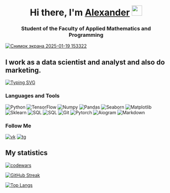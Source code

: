 <h1 align="center">Hi there, I'm <a href="https://daniilshat.ru/" target="_blank">Alexander</a> 
<img src="https://github.com/blackcater/blackcater/raw/main/images/Hi.gif" height="32"/></h1>
<h3 align="center">Student of the Faculty of Applied Mathematics and Programming</h3>

[![Снимок экрана 2025-01-19 153322](https://github.com/user-attachments/assets/c0b995db-3d3b-4065-a550-aa575ad353cf)](https://t.me/QuarkN)

## I work as a data scientist and analyst and also do marketing.
[![Typing SVG](https://readme-typing-svg.herokuapp.com?color=ffb303&lines=Data+science+student)](https://git.io/typing-svg)

### Languages and Tools
![Python](https://img.shields.io/badge/-Python-090909?style=for-the-badge&logo=Python&logoColor=356d9c)
![TensorFlow](https://img.shields.io/badge/-TensorFlow-090909?style=for-the-badge&logo=TensorFlow&logoColor=F88C00)
![Numpy](https://img.shields.io/badge/-Numpy-090909?style=for-the-badge&logo=Numpy&logoColor=4dabcf)
![Pandas](https://img.shields.io/badge/-Pandas-090909?style=for-the-badge&logo=Pandas&logoColor=0b0153)
![Seaborn](https://img.shields.io/badge/-Seaborn-090909?style=for-the-badge&logo=Seaborn&logoColor=0b0153)
![Matplotlib](https://img.shields.io/badge/-Matplotlib-090909?style=for-the-badge&logo=Matplotlib&logoColor=0b0153)
![Sklearn](https://img.shields.io/badge/-Sklearn-090909?style=for-the-badge&logo=Sklearn&logoColor=0b0153)
![SQL](https://img.shields.io/badge/-sql-090909?style=for-the-badge&logo=mysql&logoColor=007690)
![SQL](https://img.shields.io/badge/-sql-090909?style=for-the-badge&logo=sqlite&logoColor=81cbef)
![Git](https://img.shields.io/badge/-git-090909?style=for-the-badge&logo=git&logoColor=f05033)
![Pytorch](https://img.shields.io/badge/-pytorch-090909?style=for-the-badge&logo=pytorch&logoColor=ef4b2f)
![Aiogram](https://img.shields.io/badge/-aiogram-090909?style=for-the-badge&logo=aiogram&logoColor=ef4b2f)
![Markdown](https://img.shields.io/badge/-markdown-090909?style=for-the-badge&logo=markdown&logoColor=ffffff)


### Follow Me

[![vk](https://img.shields.io/badge/-vkontakte-090909?style=for-the-badge&logo=vk&logoColor=0077ff)](https://vk.com/quarkn)
[![tg](https://img.shields.io/badge/-telegram-090909?style=for-the-badge&logo=telegram&logoColor=23a9e9)](https://t.me/QuarkN)

## My statistics
[![codewars](https://www.codewars.com/users/Sergo45155/badges/micro)](https://www.codewars.com/users/Sergo45155)

[![GitHub Streak](https://github-readme-stats.vercel.app/api?username=Quark-hadron&layout=compact&theme=vision-friendly-dark)](https://git.io/streak-stats)

[![Top Langs](https://github-readme-stats.vercel.app/api/top-langs/?username=Quark-hadron&layout=compact&theme=vision-friendly-dark)](https://github.com/Quark-hadron/github-readme-stats)
